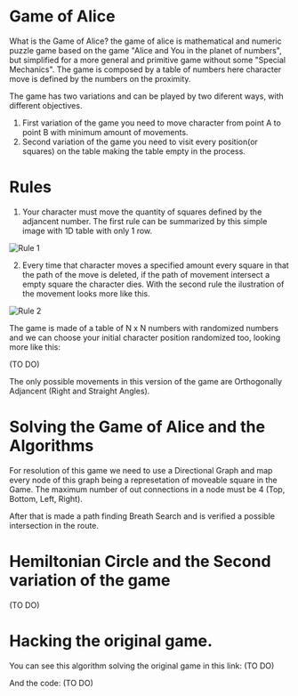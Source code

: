 # Game of Alice

What is the Game of Alice? the game of alice is mathematical and numeric puzzle game based on the game "Alice and You in the planet of numbers", but simplified for a more general and primitive game without some "Special Mechanics".
The game is composed by a table of numbers here character move is defined by the numbers on the proximity.

The game has two variations and can be played by two diferent ways, with different objectives.
1. First variation of the game you need to move character from point A to point B with minimum amount of movements.
2. Second variation of the game you need to visit every position(or squares) on the table making the table empty in the process.

# Rules

1. Your character must move the quantity of squares defined by the adjancent number.
The first rule can  be summarized by this simple image with 1D table with only 1 row.

![Rule 1](https://adeveloper-image-host.s3.us-east-2.amazonaws.com/alice_game_rules_1.png)

2. Every time that character moves a specified amount every square in that the path of the move is deleted,
if the path of movement intersect a empty square the character dies.
With the second rule the ilustration of the movement looks more like this.

![Rule 2](https://adeveloper-image-host.s3.us-east-2.amazonaws.com/alice_game_rules_2.png)

The game is made of a table of N x N numbers with randomized numbers and we can choose your initial character position randomized too, looking more like this:

(TO DO)

The only possible movements in this version of the game are Orthogonally Adjancent (Right and Straight Angles). 

# Solving the Game of Alice and the Algorithms

For resolution of this game we need to use a Directional Graph and map every node of this graph being a represetation of moveable square in the Game.
The maximum number of out connections in a node must be 4 (Top, Bottom, Left, Right).

After that is made a path finding Breath Search and is verified a possible intersection in the route.

# Hemiltonian Circle and the Second variation of the game

(TO DO)

# Hacking the original game.
 
 You can see this algorithm solving the original game in this link: (TO DO)
 
 And the code: (TO DO)



